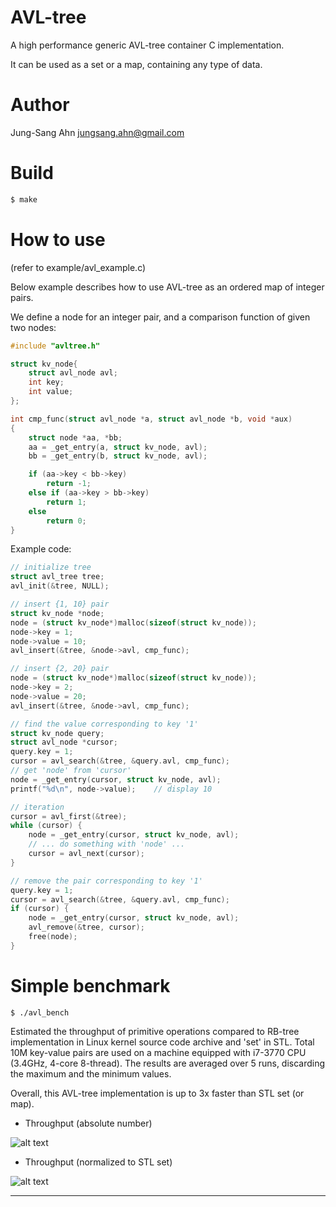 AVL-tree
========
A high performance generic AVL-tree container C implementation.

It can be used as a set or a map, containing any type of data.

Author
======
Jung-Sang Ahn <jungsang.ahn@gmail.com>

Build
=====
```sh
$ make
```

How to use
==========
(refer to example/avl_example.c)

Below example describes how to use AVL-tree as an ordered map of integer pairs.

We define a node for an integer pair, and a comparison function of given two nodes:
```C
#include "avltree.h"

struct kv_node{
    struct avl_node avl;
    int key;
    int value;
};

int cmp_func(struct avl_node *a, struct avl_node *b, void *aux)
{
    struct node *aa, *bb;
    aa = _get_entry(a, struct kv_node, avl);
    bb = _get_entry(b, struct kv_node, avl);

    if (aa->key < bb->key)
        return -1;
    else if (aa->key > bb->key)
        return 1;
    else
        return 0;
}
```

Example code:
```C
// initialize tree
struct avl_tree tree;
avl_init(&tree, NULL);

// insert {1, 10} pair
struct kv_node *node;
node = (struct kv_node*)malloc(sizeof(struct kv_node));
node->key = 1;
node->value = 10;
avl_insert(&tree, &node->avl, cmp_func);

// insert {2, 20} pair
node = (struct kv_node*)malloc(sizeof(struct kv_node));
node->key = 2;
node->value = 20;
avl_insert(&tree, &node->avl, cmp_func);

// find the value corresponding to key '1'
struct kv_node query;
struct avl_node *cursor;
query.key = 1;
cursor = avl_search(&tree, &query.avl, cmp_func);
// get 'node' from 'cursor'
node = _get_entry(cursor, struct kv_node, avl);
printf("%d\n", node->value);    // display 10

// iteration
cursor = avl_first(&tree);
while (cursor) {
	node = _get_entry(cursor, struct kv_node, avl);
	// ... do something with 'node' ...
	cursor = avl_next(cursor);
}

// remove the pair corresponding to key '1'
query.key = 1;
cursor = avl_search(&tree, &query.avl, cmp_func);
if (cursor) {
    node = _get_entry(cursor, struct kv_node, avl);
    avl_remove(&tree, cursor);
    free(node);
}
```

Simple benchmark
================
```Sh
$ ./avl_bench
```

Estimated the throughput of primitive operations compared to RB-tree implementation in Linux kernel source code archive and 'set' in STL. Total 10M key-value pairs are used on a machine equipped with i7-3770 CPU (3.4GHz, 4-core 8-thread). The results are averaged over 5 runs, discarding the maximum and the minimum values.

Overall, this AVL-tree implementation is up to 3x faster than STL set (or map).

* Throughput (absolute number)

![alt text](https://cloud.githubusercontent.com/assets/5001031/22307365/87d21794-e2f7-11e6-8515-b4b6bea1af3d.png "Throughput")

* Throughput (normalized to STL set)

![alt text](https://cloud.githubusercontent.com/assets/5001031/22307367/8a378e9c-e2f7-11e6-8127-7ebef53147b1.png "Normalized Throughput")



----------
